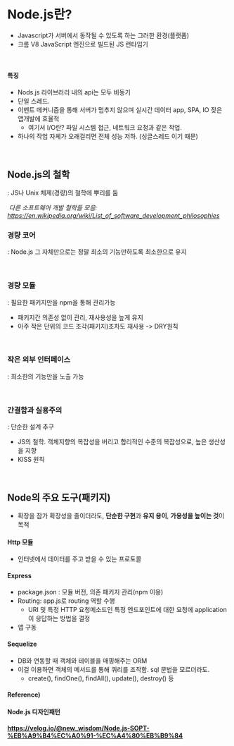 # Node.js란?

* Javascript가 서버에서 동작될 수 있도록 하는 그러한 환경(플랫폼)
* 크롬 V8 JavaScript 엔진으로 빌드된 JS 런타임기

<br>

#### 특징

* Nods.js 라이브러리 내의 api는 모두 비동기
* 단일 스레드.
* 이벤트 메커니즘을 통해 서버가 멈추지 않으며 실시간 데이터 app, SPA, IO 잦은 앱개발에 효율적
  * 여기서 I/O란? 파일 시스템 접근, 네트워크 요청과 같은 작업.
* 하나의 작업 자체가 오래걸리면 전체 성능 저하. (싱글스레드 이기 때문)

<br>

## Node.js의 철학

: JS나 Unix 체제(경량)의 철학에 뿌리를 둠

​	*다른 소프트웨어 개발 철학들 모음: https://en.wikipedia.org/wiki/List_of_software_development_philosophies*

### 경량 코어

: Node.js 그 자체만으로는 정말 최소의 기능만하도록 최소한으로 유지

<br>

### 경량 모듈

: 필요한 패키지만을 npm을 통해 관리가능

* 패키지간 의존성 없이 관리, 재사용성을 높게 유지
* 아주 작은 단위의 코드 조각(패키지)조차도 재사용 -> DRY원칙

<br>

### 작은 외부 인터페이스

: 최소한의 기능만을 노출 가능

<br>

### 간결함과 실용주의

: 단순한 설계 추구

* JS의 철학. 객체지향의 복잡성을 버리고 합리적인 수준의 복잡성으로, 높은 생산성을 지향
* KISS 원칙

<br>

## Node의 주요 도구(패키지)

* 확장을 잠가 확장성을 줄이더라도, **단순한 구현**과 **유지 용이**, **가용성을 높이는 것**이 목적

#### Http 모듈

* 인터넷에서 데이터를 주고 받을 수 있는 프로토콜

#### Express

* package.json : 모듈 버전, 의존 패키지 관리(npm 이용)
* Routing: app.js로 routing 역할 수행
  * URI 및 특정 HTTP 요청메소드인 특정 엔드포인트에 대한 요청에 application이 응답하는 방법을 결정
* 앱 구동

#### Sequelize

* DB와 연동할 때 객체와 테이블을 매핑해주는 ORM
* 이걸 이용하면 객체의 메서드를 통해 쿼리를 조작함. sql 문법을 모르더라도.
  * create(), findOne(), findAll(), update(), destroy() 등



#### Reference)

#### Node.js 디자인패턴

#### https://velog.io/@new_wisdom/Node.js-SOPT-%EB%A9%B4%EC%A0%91-%EC%A4%80%EB%B9%84